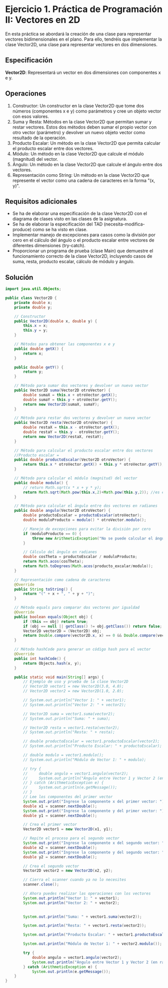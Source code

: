 # Ejercicio 1. Práctica de Programación II: Vectores en 2D

En esta práctica se abordará la creación de una clase para representar vectores bidimensionales en el plano.
Para ello, tendréis que implementar la clase Vector2D, una clase para representar vectores en dos
dimensiones.

## Especificación

**Vector2D**: Representará un vector en dos dimensiones con componentes x e y.

## Operaciones

1. Constructor: Un constructor en la clase Vector2D que tome dos números (componentes x e y) como
parámetros y cree un objeto vector con esos valores.
2. Suma y Resta: Métodos en la clase Vector2D que permitan sumar y restar vectores. Estos dos métodos
deben sumar el propio vector con otro vector (parámetro) y devolver un nuevo objeto vector como resultado
de la operación.
3. Producto Escalar: Un método en la clase Vector2D que permita calcular el producto escalar entre dos
vectores.
4. Módulo: Un método en la clase Vector2D que calcule el módulo (magnitud) del vector.
5. Ángulo: Un método en la clase Vector2D que calcule el ángulo entre dos vectores.
6. Representación como String: Un método en la clase Vector2D que represente el vector como una cadena
de caracteres en la forma "(x, y)".

## Requisitos adicionales

- Se ha de elaborar una especificación de la clase Vector2D con el diagrama de clases visto en las clases de la
asignatura.
- Se ha de elaborar la especificación del TAD (necesita-modifica-produce) como se ha visto en clase.
- Implementar manejo de excepciones para casos como la división por cero en el cálculo del ángulo o el
producto escalar entre vectores de diferentes dimensiones (try-catch).
- Proporcionar un programa de prueba (clase Main) que demuestre el funcionamiento correcto de la clase
Vector2D, incluyendo casos de suma, resta, producto escalar, cálculo de módulo y ángulo.

## Solución

~~~java
import java.util.Objects;

public class Vector2D {
    private double x;
    private double y;

    // Constructor
    public Vector2D(double x, double y) {
        this.x = x;
        this.y = y;
    }

    // Métodos para obtener las componentes x e y
    public double getX() {
        return x;
    }

    public double getY() {
        return y;
    }

    // Método para sumar dos vectores y devolver un nuevo vector
    public Vector2D suma(Vector2D otroVector) {
        double sumaX = this.x + otroVector.getX();
        double sumaY = this.y + otroVector.getY();
        return new Vector2D(sumaX, sumaY);
    }

    // Método para restar dos vectores y devolver un nuevo vector
    public Vector2D resta(Vector2D otroVector) {
        double restaX = this.x - otroVector.getX();
        double restaY = this.y - otroVector.getY();
        return new Vector2D(restaX, restaY);
    }

    // Método para calcular el producto escalar entre dos vectores
    //Producto escalar = 
    public double productoEscalar(Vector2D otroVector) {
        return this.x * otroVector.getX() + this.y * otroVector.getY();
    }

    // Método para calcular el módulo (magnitud) del vector
    public double modulo() {
        // return Math.sqrt(x * x + y * y);
        return Math.sqrt(Math.pow(this.x,2)+Math.pow(this.y,2)); //es el metodo de su compi
    }

    // Método para calcular el ángulo entre dos vectores en radianes
    public double angulo(Vector2D otroVector) {
        double productoEscalar = productoEscalar(otroVector);
        double moduloProducto = modulo() * otroVector.modulo();

        // Manejo de excepciones para evitar la división por cero
        if (moduloProducto == 0) {
            throw new ArithmeticException("No se puede calcular el ángulo entre vectores de magnitud cero.");
        }

        // Cálculo del ángulo en radianes
        double cosTheta = productoEscalar / moduloProducto;
        return Math.acos(cosTheta);
        return Math.toDegrees(Math.acos(producto_excalar/modulo));
    }

    // Representación como cadena de caracteres
    @Override
    public String toString() {
        return "(" + x + ", " + y + ")";
    }

    // Método equals para comparar dos vectores por igualdad
    @Override
    public boolean equals(Object obj) {
        if (this == obj) return true;
        if (obj == null || getClass() != obj.getClass()) return false;
        Vector2D vector2D = (Vector2D) obj;
        return Double.compare(vector2D.x, x) == 0 && Double.compare(vector2D.y, y) == 0;
    }

    // Método hashCode para generar un código hash para el vector
    @Override
    public int hashCode() {
        return Objects.hash(x, y);
    }

    public static void main(String[] args) {
        // Ejemplo de uso y prueba de la clase Vector2D
        // Vector2D vector1 = new Vector2D(3.0, 4.0);
        // Vector2D vector2 = new Vector2D(1.0, 2.0);

        // System.out.println("Vector 1: " + vector1);
        // System.out.println("Vector 2: " + vector2);

        // Vector2D suma = vector1.suma(vector2);
        // System.out.println("Suma: " + suma);

        // Vector2D resta = vector1.resta(vector2);
        // System.out.println("Resta: " + resta);

        // double productoEscalar = vector1.productoEscalar(vector2);
        // System.out.println("Producto Escalar: " + productoEscalar);

        // double modulo = vector1.modulo();
        // System.out.println("Módulo de Vector 1: " + modulo);

        // try {
        //     double angulo = vector1.angulo(vector2);
        //     System.out.println("Ángulo entre Vector 1 y Vector 2 (en radianes): " + angulo);
        // } catch (ArithmeticException e) {
        //     System.out.println(e.getMessage());
        // }
        // Lee los componentes del primer vector
        System.out.print("Ingrese la componente x del primer vector: ");
        double x1 = scanner.nextDouble();
        System.out.print("Ingrese la componente y del primer vector: ");
        double y1 = scanner.nextDouble();

        // Crea el primer vector
        Vector2D vector1 = new Vector2D(x1, y1);

        // Repite el proceso para el segundo vector
        System.out.print("Ingrese la componente x del segundo vector: ");
        double x2 = scanner.nextDouble();
        System.out.print("Ingrese la componente y del segundo vector: ");
        double y2 = scanner.nextDouble();

        // Crea el segundo vector
        Vector2D vector2 = new Vector2D(x2, y2);

        // Cierra el scanner cuando ya no lo necesites
        scanner.close();

        // Ahora puedes realizar las operaciones con los vectores
        System.out.println("Vector 1: " + vector1);
        System.out.println("Vector 2: " + vector2);

        
        System.out.println("Suma: " + vector1.suma(vector2));

        System.out.println("Resta: " + vector1.resta(vector2));

        System.out.println("Producto Escalar: " + vector1.productoEscalar(vector2));

        System.out.println("Módulo de Vector 1: " + vector2.modulo());

        try {
            double angulo = vector1.angulo(vector2);
            System.out.println("Ángulo entre Vector 1 y Vector 2 (en radianes): " + angulo);
        } catch (ArithmeticException e) {
            System.out.println(e.getMessage());
    }
}

~~~
